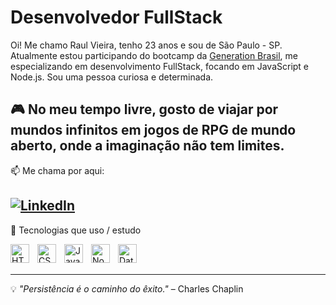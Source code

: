 # Desenvolvedor FullStack

Oi! Me chamo Raul Vieira, tenho 23 anos e sou de São Paulo - SP. Atualmente estou participando do bootcamp da [Generation Brasil](https://brazil.generation.org/), me especializando em desenvolvimento FullStack, focando em JavaScript e Node.js. Sou uma pessoa curiosa e determinada.

🎮 No meu tempo livre, gosto de viajar por mundos infinitos em jogos de RPG de mundo aberto, onde a imaginação não tem limites.
---

📫 Me chama por aqui:

[![LinkedIn](https://img.shields.io/badge/LinkedIn-blue?logo=linkedin&style=for-the-badge)](https://www.linkedin.com/in/raul-vieira-0a63911b9)
---

🤖 Tecnologias que uso / estudo

<img align="left" alt="HTML5" width="30px" style="padding-right:10px" src="https://cdn.jsdelivr.net/gh/devicons/devicon/icons/html5/html5-original.svg" />  
<img align="left" alt="CSS3" width="30px" style="padding-right:10px" src="https://cdn.jsdelivr.net/gh/devicons/devicon/icons/css3/css3-original.svg" />  
<img align="left" alt="JavaScript" width="30px" style="padding-right:10px" src="https://cdn.jsdelivr.net/gh/devicons/devicon/icons/javascript/javascript-original.svg" />  
<img align="left" alt="Node.js" width="30px" style="padding-right:10px" src="https://cdn.jsdelivr.net/gh/devicons/devicon/icons/nodejs/nodejs-original.svg" />  
<img align="left" alt="Database" width="30px" style="padding-right:10px" src="https://cdn.jsdelivr.net/gh/devicons/devicon/icons/postgresql/postgresql-original.svg" />  

<br><br>

---

💡 *"Persistência é o caminho do êxito."* – Charles Chaplin
